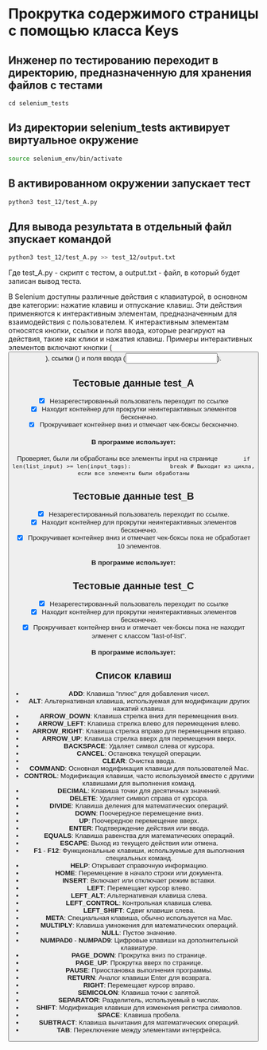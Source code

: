 # Прокрутка содержимого страницы с помощью класса Keys

## Инженер по тестированию переходит в директорию, предназначенную для хранения файлов с тестами
```
cd selenium_tests
```
## Из директории selenium_tests активирует виртуальное окружение
```sh
source selenium_env/bin/activate
```
## В активированном окружении запускает тест 
```sh
python3 test_12/test_A.py
```
## Для вывода результата в отдельный файл зпускает командой 
```sh
python3 test_12/test_A.py >> test_12/output.txt
```
Где test_A.py -  скрипт с тестом, а output.txt - файл, в который будет записан вывод теста.

В Selenium доступны различные действия с клавиатурой, в основном две категории: нажатие клавиш и отпускание клавиш. 
Эти действия применяются к интерактивным элементам, предназначенным для взаимодействия с пользователем. 
К интерактивным элементам относятся кнопки, ссылки и поля ввода, которые реагируют на действия, такие как клики и нажатия клавиш. 
Примеры интерактивных элементов включают кнопки (<button>), ссылки (<a>) и поля ввода (<input />).

## Тестовые данные test_A
- [x] Незарегестированный пользователь переходит по ссылке
- [x] Находит контейнер для прокрутки неинтерактивных элементов бесконечно.
- [x] Прокручивает контейнер вниз и отмечает чек-боксы бесконечно.
#### В программе использует:


 Проверяет, были ли обработаны все элементы input на странице
 ```       if len(list_input) >= len(input_tags):```
 ```           break # Выходит из цикла, если все элементы были обработаны```

## Тестовые данные test_B
- [x] Незарегестированный пользователь переходит по ссылке.
- [x] Находит контейнер для прокрутки неинтерактивных элементов бесконечно.
- [x] Прокручивает контейнер вниз и отмечает чек-боксы пока не обработает 10 элементов.
#### В программе использует:


## Тестовые данные test_C
- [x] Незарегестированный пользователь переходит по ссылке
- [x] Находит контейнер для прокрутки неинтерактивных элементов бесконечно.
- [x] Прокручивает контейнер вниз и отмечает чек-боксы пока не находит элменет с классом "last-of-list".
#### В программе использует:





 ## Список клавиш
- **ADD**: Клавиша "плюс" для добавления чисел.
- **ALT**: Альтернативная клавиша, используемая для модификации других нажатий клавиш.
- **ARROW_DOWN**: Клавиша стрелка вниз для перемещения вниз.
- **ARROW_LEFT**: Клавиша стрелка влево для перемещения влево.
- **ARROW_RIGHT**: Клавиша стрелка вправо для перемещения вправо.
- **ARROW_UP**: Клавиша стрелка вверх для перемещения вверх.
- **BACKSPACE**: Удаляет символ слева от курсора.
- **CANCEL**: Остановка текущей операции.
- **CLEAR**: Очистка ввода.
- **COMMAND**: Основная модификация клавиши для пользователей Mac.
- **CONTROL**: Модификация клавиши, часто используемой вместе с другими клавишами для выполнения команд.
- **DECIMAL**: Клавиша точки для десятичных значений.
- **DELETE**: Удаляет символ справа от курсора.
- **DIVIDE**: Клавиша деления для математических операций.
- **DOWN**: Поочередное перемещение вниз.
- **UP**: Поочередное перемещение вверх.
- **ENTER**: Подтверждение действия или ввода.
- **EQUALS**: Клавиша равенства для математических операций.
- **ESCAPE**: Выход из текущего действия или отмена.
- **F1** - **F12**: Функциональные клавиши, используемые для выполнения специальных команд.
- **HELP**: Открывает справочную информацию.
- **HOME**: Перемещение в начало строки или документа.
- **INSERT**: Включает или отключает режим вставки.
- **LEFT**: Перемещает курсор влево.
- **LEFT_ALT**: Альтернативная клавиша слева.
- **LEFT_CONTROL**: Контрольная клавиша слева.
- **LEFT_SHIFT**: Сдвиг клавиши слева.
- **META**: Специальная клавиша, обычно используется на Mac.
- **MULTIPLY**: Клавиша умножения для математических операций.
- **NULL**: Пустое значение.
- **NUMPAD0** - **NUMPAD9**: Цифровые клавиши на дополнительной клавиатуре.
- **PAGE_DOWN**: Прокрутка вниз по странице.
- **PAGE_UP**: Прокрутка вверх по странице.
- **PAUSE**: Приостановка выполнения программы.
- **RETURN**: Аналог клавиши Enter для возврата.
- **RIGHT**: Перемещает курсор вправо.
- **SEMICOLON**: Клавиша точки с запятой.
- **SEPARATOR**: Разделитель, используемый в числах.
- **SHIFT**: Модификация клавиши для изменения регистра символов.
- **SPACE**: Клавиша пробела.
- **SUBTRACT**: Клавиша вычитания для математических операций.
- **TAB**: Переключение между элементами интерфейса.